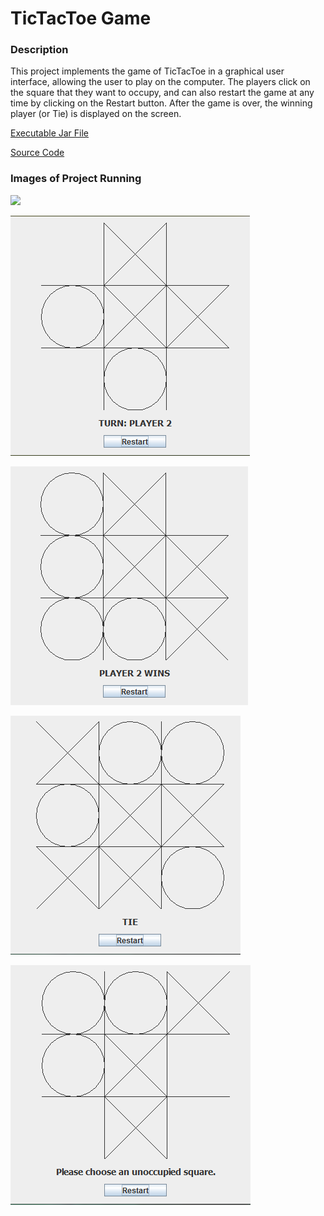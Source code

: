 # TicTacToe Game

### Description

This project implements the game of TicTacToe in a graphical user interface, allowing the user to play on the computer. The players click on the square that they want to occupy, and can also restart the game at any time by clicking on the Restart button. After the game is over, the winning player (or Tie) is displayed on the screen.

[Executable Jar File](https://github.com/aaWang27/TicTacToeGame/raw/main/TicTacToeGame.jar)

[Source Code](https://github.com/aaWang27/TicTacToeGame/raw/main/TicTacToe/TicTacToeGameCode.zip)

### Images of Project Running

![](https://github.com/aaWang27/TicTacToeGame/blob/main/TicTacToe/images/TicTacToeStart.PNG?raw=true)

![](https://github.com/aaWang27/TicTacToeGame/blob/main/images/TicTacToeRunning1.PNG?raw=true)

![](https://github.com/aaWang27/TicTacToeGame/blob/main/images/TicTacToeRunning2.PNG?raw=true)

![](https://github.com/aaWang27/TicTacToeGame/blob/main/images/TicTacToeRunning3.PNG?raw=true)

![](https://github.com/aaWang27/TicTacToeGame/blob/main/images/TicTacToeRunning4.PNG?raw=true)
